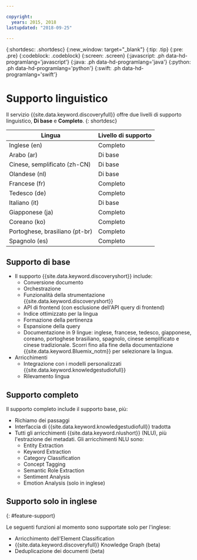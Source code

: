 ```yaml
---

copyright:
  years: 2015, 2018
lastupdated: "2018-09-25"

---
```


{:shortdesc: .shortdesc}
{:new_window: target="_blank"}
{:tip: .tip}
{:pre: .pre}
{:codeblock: .codeblock}
{:screen: .screen}
{:javascript: .ph data-hd-programlang='javascript'}
{:java: .ph data-hd-programlang='java'}
{:python: .ph data-hd-programlang='python'}
{:swift: .ph data-hd-programlang='swift'}

# Supporto linguistico

Il servizio {{site.data.keyword.discoveryfull}} offre due livelli di supporto linguistico, **Di base** e **Completo**.
{: shortdesc}

| Lingua                         |  Livello di supporto         |
|---------------------------------|------------------------|
| Inglese (en)                    |  Completo         |
| Arabo (ar)                     |  Di base         |
| Cinese, semplificato (zh-CN)     |  Di base         |
| Olandese (nl)                     |  Di base         |
| Francese (fr)                     |  Completo         |
| Tedesco (de)                     |  Completo         |
| Italiano (it)                    |  Di base         |
| Giapponese (ja)                  |  Completo         |
| Coreano (ko)                    |  Completo         |
| Portoghese, brasiliano (pt-br)   |  Completo         |
| Spagnolo (es)                    |  Completo         |

## Supporto di base

- Il supporto {{site.data.keyword.discoveryshort}} include:
    - Conversione documento
    - Orchestrazione
    - Funzionalità della strumentazione {{site.data.keyword.discoveryshort}} 
    - API di frontend (con esclusione dell'API query di frontend)
    - Indice ottimizzato per la lingua
    - Formazione della pertinenza 
    - Espansione della query
    - Documentazione in 9 lingue: inglese, francese, tedesco, giapponese, coreano, portoghese brasiliano, spagnolo, cinese semplificato e cinese tradizionale. Scorri fino alla fine della documentazione {{site.data.keyword.Bluemix_notm}} per selezionare la lingua.
- Arricchimenti
    - Integrazione con i modelli personalizzati {{site.data.keyword.knowledgestudiofull}} 
    - Rilevamento lingua

## Supporto completo

Il supporto completo include il supporto base, più:

- Richiamo dei passaggi 
- Interfaccia di {{site.data.keyword.knowledgestudiofull}} tradotta
- Tutti gli arricchimenti {{site.data.keyword.nlushort}} (NLU), più l'estrazione dei metadati. Gli arricchimenti NLU sono:
    - Entity Extraction 
    - Keyword Extraction 
    - Category Classification
    - Concept Tagging 
    - Semantic Role Extraction
    - Sentiment Analysis
    - Emotion Analysis (solo in inglese)

## Supporto solo in inglese
{: #feature-support}

Le seguenti funzioni al momento sono supportate solo per l'inglese:

- Arricchimento dell'Element Classification
- {{site.data.keyword.discoveryfull}} Knowledge Graph (beta)
- Deduplicazione dei documenti (beta)
